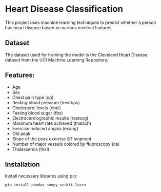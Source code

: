 # Heart Disease Classification

This project uses machine learning techniques to predict whether a person has heart disease based on various medical features.

## Dataset
The dataset used for training the model is the Cleveland Heart Disease dataset from the UCI Machine Learning Repository.

## Features:
- Age
- Sex
- Chest pain type (cp)
- Resting blood pressure (trestbps)
- Cholesterol levels (chol)
- Fasting blood sugar (fbs)
- Electrocardiographic results (restecg)
- Maximum heart rate achieved (thalach)
- Exercise induced angina (exang)
- Old peak
- Slope of the peak exercise ST segment
- Number of major vessels colored by fluoroscopy (ca)
- Thalassemia (thal)

## Installation
Install necessary libraries using pip:

```bash
pip install pandas numpy scikit-learn
